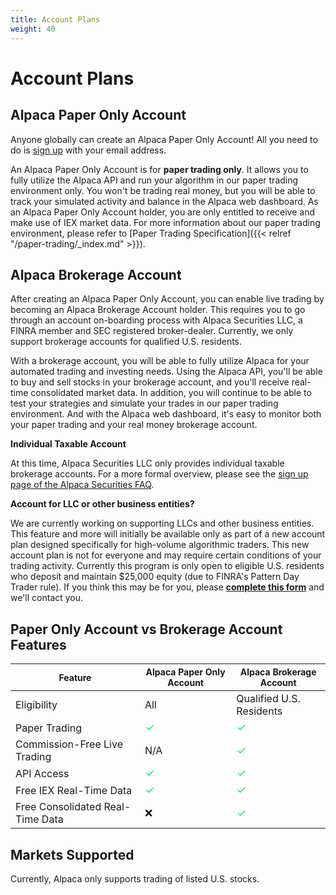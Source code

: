 ```yaml
---
title: Account Plans
weight: 40
---
```


# Account Plans

## Alpaca Paper Only Account

Anyone globally can create an Alpaca Paper Only Account! All you need to do is [sign up](https://app.alpaca.markets/signup) 
with your email address. 

An Alpaca Paper Only Account is for **paper trading only**. It allows you to fully utilize the Alpaca API and 
run your algorithm in our paper trading environment only. You won't be trading real money, but you will be able 
to track your simulated activity and balance in the Alpaca web dashboard. As an Alpaca Paper Only Account 
holder, you are only entitled to receive and make use of IEX market data. For more information about our paper
trading environment, please refer to [Paper Trading Specification]({{< relref "/paper-trading/_index.md" >}}).

## Alpaca Brokerage Account

After creating an Alpaca Paper Only Account, you can enable live trading by becoming an Alpaca Brokerage Account
holder. This requires you to go through an account on-boarding process with Alpaca Securities LLC, a FINRA
member and SEC registered broker-dealer. Currently, we only support brokerage accounts for 
qualified U.S. residents.

With a brokerage account, you will be able to fully utilize Alpaca for your automated trading and investing needs.
Using the Alpaca API, you'll be able to buy and sell stocks in your brokerage account, and you'll receive 
real-time consolidated market data. In addition, you will continue to be able to test your strategies and 
simulate your trades in our paper trading environment. And with the Alpaca web dashboard, it's easy to monitor 
both your paper trading and your real money brokerage account.

**Individual Taxable Account**

At this time, Alpaca Securities LLC only provides individual taxable brokerage accounts.
For a more formal overview, please see the [sign up page of the Alpaca Securities FAQ](https://support.alpaca.markets/hc/en-us/sections/360001817852-Account-Sign-Up).

**Account for LLC or other business entities?**

We are currently working on supporting LLCs and other business entities. This feature and more will initially
be available only as part of a new account plan designed specifically for high-volume algorithmic traders.
This new account plan is not for everyone and may require certain conditions of your trading activity.
Currently this program is only open to eligible U.S. residents who deposit and maintain $25,000 equity 
(due to FINRA's Pattern Day Trader rule). If you think this may be for you, 
please **[complete this form](https://goo.gl/forms/D9k1MMNtY9awXcum1)** and we'll contact you.

## Paper Only Account vs Brokerage Account Features

|<span style="font-size:14px">Feature</span>|<span style="font-size:14px">Alpaca Paper Only Account</span>|<span style="font-size:14px">Alpaca Brokerage Account</span>|
|---|---|---|
|Eligibility|All|Qualified U.S. Residents|
|Paper Trading|<span style="color:#27e272;font-size:18px">&#10003;</span>|<span style="color:#27e272;font-size:18px"> &#10003; </span>|
|Commission-Free Live Trading|N/A|<span style="color:#27e272;font-size:18px">&#10003;</span>|
|API Access|<span style="color:#27e272;font-size:18px">&#10003;</span>|<span style="color:#27e272;font-size:18px">&#10003;</span>|
|Free IEX Real-Time Data|<span style="color:#27e272;font-size:18px">&#10003;</span>|<span style="color:#27e272;font-size:18px">&#10003;</span>|
|Free Consolidated Real-Time Data|&#10060;|<span style="color:#27e272;font-size:18px">&#10003;</span>|

## Markets Supported

Currently, Alpaca only supports trading of listed U.S. stocks.
